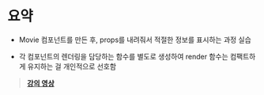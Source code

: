 # 요약

- Movie 컴포넌트를 만든 후, props를 내려줘서 적절한 정보를 표시하는 과정 실습

- 각 컴포넌트의 렌더링을 담당하는 함수를 별도로 생성하여 render 함수는 컴팩트하게 유지하는 걸 개인적으로 선호함

> **[강의 영상](https://youtu.be/83hI4VypWK0)**